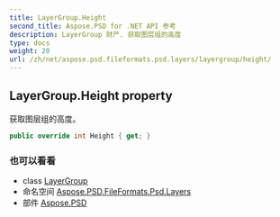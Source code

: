 ```yaml
---
title: LayerGroup.Height
second_title: Aspose.PSD for .NET API 参考
description: LayerGroup 财产. 获取图层组的高度
type: docs
weight: 20
url: /zh/net/aspose.psd.fileformats.psd.layers/layergroup/height/
---
```

## LayerGroup.Height property

获取图层组的高度。

```csharp
public override int Height { get; }
```

### 也可以看看

* class [LayerGroup](../)
* 命名空间 [Aspose.PSD.FileFormats.Psd.Layers](../../layergroup/)
* 部件 [Aspose.PSD](../../../)


